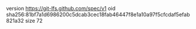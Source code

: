 version https://git-lfs.github.com/spec/v1
oid sha256:81bf7a1d6986200c5dcab3cec18fab46447f8e1a10a97f5cfcdaf5efab821a32
size 72
